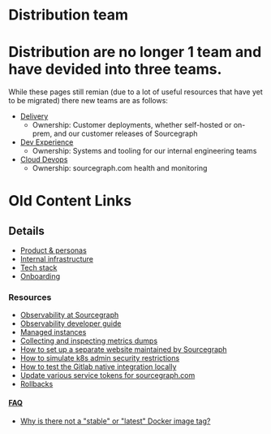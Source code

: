 # Distribution team

# Distribution are no longer 1 team and have devided into three teams.

While these pages still remian (due to a lot of useful resources that have yet to be migrated) there new teams are as follows:

- [Delivery](../enablement/delivery/index.md)
  - Ownership: Customer deployments, whether self-hosted or on-prem, and our customer releases of Sourcegraph
- [Dev Experience](../enablement/dev-experience/index.md)
  - Ownership: Systems and tooling for our internal engineering teams
- [Cloud Devops](../cloud/devops/index.md)
  - Ownership: sourcegraph.com health and monitoring

# Old Content Links

## Details

- [Product & personas](product.md)
- [Internal infrastructure](internal_infrastructure.md)
- [Tech stack](tech_stack.md)
- [Onboarding](onboarding.md)

### Resources

- [Observability at Sourcegraph](../observability/index.md)
- [Observability developer guide](https://docs.sourcegraph.com/dev/background-information/observability)
- [Managed instances](../enablement/delivery/managed/index.md)
- [Collecting and inspecting metrics dumps](metrics_dumps.md)
- [How to set up a separate website maintained by Sourcegraph](separate_website.md)
- [How to simulate k8s admin security restrictions](k8s_admin_custom_policy.md)
- [How to test the Gitlab native integration locally](gitlab_native_local.md)
- [Update various service tokens for sourcegraph.com](tokens.md)
- [Rollbacks](rollbacks.md)

#### [FAQ](faq.md)

- [Why is there not a "stable" or "latest" Docker image tag?](faq.md#why-is-there-not-a-stable-or-latest-docker-image-tag)
